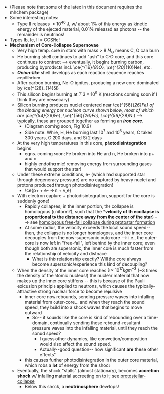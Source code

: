 * (Please note that some of the latex in this document requires the mhchem package) 
* Some interesting notes:
    * Type II releases $\approx 10^46$ J, w/ about 1% of this energy as kinetic energy of the ejected material, 0.01% released as photons -- the remainder is neutrinos!
* Types Ib, Ic, II = CCSNe!
* **Mechanism of Core-Collapse Supernovae**
    * Very high temp. core in stars with mass > 8 $M_\odot$ means C, O can burn
    * He burning shell continues to add "ash" to C-O core, and this core continues to contract --> eventually, it begins burning carbon, producing byproducts incl. \ce{^{16}_{8}O}, \ce{^{20}_{10}Ne}, etc.
    * ***Onion-like*** shell develops as each reaction sequence reaches equilibrium
    * After carbon burning, Ne-O ignites, producing a new core dominated by \ce{^{28}_{14}Si}
    * This silicon begins burning at $T ~ 3 \times 10^9$ K (reactions coming soon if I think they are nessecary)
    * Silicon burning produces nuclei centered near \ce{^{56}_{26}Fe} of the binding energy per nucleon curve shown below, most of which are \ce{^{54}_{26}Fe}, \ce{^{56}_{26}Fe}, \ce{^{56}_{28}Ni} --> typically, these are grouped together as forming an ***iron core***.
        * (Diagram coming soon, Fig 10.9)
        * Side note: While, H, He burning last $10^7$ and $10^6$ years, C takes 300 years, O 200 days, and Si 2 days
    * At the very high temperatures in this core, **photodisintegration** begins
        * eqns. coming soon; Fe broken into He and n, He broken into p+ and n
        * highly endothermic! removing energy from surrounding gases that would support the star!
    * Under these extreme conditions, e- (which had supported star through degeneracy pressure) are no captured by heavy nuclei and protons produced through photodisintegration!
        * \ce{p+ + e- -> n + v_e}
    * With electron capture + photodisintegration, support for the core is suddenly gone!
        * Rapidly collapses; in the inner portion, the collapse is homologous (uniform?), such that the ***velocity of th ecollapse is proportional to the distance away from the center of the star**) --> see [homologous free-fall collapse during protostar formation](star-formation)
        * At some radius, the velocity exceeds the local sound speed-- then, the collapse is no longer homologous, and the inner core decouples from the now-supersonic outercore --> i.e., the outer-core is now left in "free-fall", left behind by the inner core; even though both are supersonic, the inner core is much faster from the relationship of velocity and distnace
            * What is this relationship exactly? Will the core always become supersonic/experience this kind of decoupling?
    * When the density of the inner core reaches $8 \times 10^{17} kg m^{-3}$ (~3 times the density of the atomic nucleus!) the nuclear material that now makes up the inner core stiffens -- this is because of the Pauli exlcusion principle applied to neutrons, which causes the typically-attractive strong nuclear force to become repulsive
        * inner core now rebounds, sending pressure waves into infalling material from outer-core... and when they reach the sound speed, they build into a shcok waves that begins to move outward
            * So-- it sounds like the core is kind of rebounding over a time-domain, continually sending these rebound-resultant pressure waves into the infalling material, until they reach the sonud speed?
                * I guess other dynamics, like convection/composition would also affect the sound speed.
                * Actually--good question-- how significant **are** these other effects?
        * this causes further photodisintegration in the outer core material, which robs a **lot** of energy from the shock
    * Eventually, the shock "stalls" (almost stationary), becomes **accretion shock** w/ infalling material accreeting on to it; see [protostellar-collapse](star-formation)
        * Below this shock, a **neutrinosphere** develops!
        
